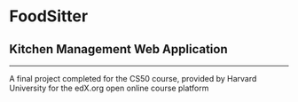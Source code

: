 # FoodSitter
## Kitchen Management Web Application
---
A final project completed for the CS50 course, provided by Harvard University for the edX.org open online course platform
